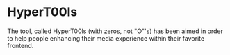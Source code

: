 # HyperT00ls
The tool, called HyperT00ls (with zeros, not "O"'s) has been aimed in order to help people enhancing their media experience within their favorite frontend.
